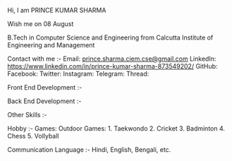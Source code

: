 Hi, I am PRINCE KUMAR SHARMA

Wish me on 08 August

B.Tech in Computer Science and Engineering from Calcutta Institute of Engineering and Management 

Contact with me :-
  Email: prince.sharma.ciem.cse@gmail.com
  LinkedIn: https://www.linkedin.com/in/prince-kumar-sharma-873549202/
  GitHub:
  Facebook:
  Twitter:
  Instagram:
  Telegram:
  Thread:
  
Front End Development :-

Back End Development :-


Other Skills :-

Hobby :-
  Games:
    Outdoor Games:
      1. Taekwondo
      2. Cricket
      3. Badminton
      4. Chess
      5. Vollyball
      

Communication Language :- Hindi, English, Bengali, etc.



